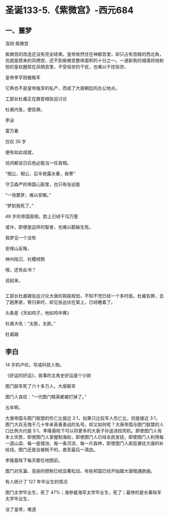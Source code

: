 # 圣诞133-5.《紫微宫》-西元684

## 一、噩梦

洛阳·紫微宫

紫微宫的改造还没有完全结束。皇帝依然住在神都宫里，却只占有宫殿的西北角，也就是原来的凤栖宫，还不到紫微宫整体面积的十分之一。一道新筑的城墙将他和他的皇权圈禁在凤栖宫里，不受俗世的干扰，也难以干扰俗世。

皇帝李亨刚被叛军

它再也不是皇帝独享的私产，而成了大唐朝廷的办公地点。

工部长杜甫正在跟首相张巡讨论

杜甫内急，便告罪。

李泌

雷万春

仅仅 35 岁

便有如此成就，

坊间都说日后他必能当一任首相。

“相公，相公，后半夜露水重，夜寒”

守卫森严的帝国心脏里，也只有张巡能

“一场噩梦，难以安眠。”

“梦到我死了。”

48 岁的帝国首相，脸上已经千沟万壑

或许，即便是这样的智者，也难以勘破生死。

我梦见一个没有

安禄山反叛，

神州陆沉、社稷倾颓

哦，还有此书？

说起来，

## 

工部长杜甫跟张巡讨论大唐的铁路规划，不知不觉已经一个多时辰。杜甫告罪，去了趟茅房，等归来时，却见张巡伏在案上，已经睡着了。

头条是《天如鸡子，地如鸡中黄》

杜甫大吼：“太医，太医。”

杜甫跟

## 李白

14 岁的卢纶，写成科技人物。

《好运的好运》，故事的主角史好运是个少尉

图门联军死了六十多万人，大唐联军

图门人哀叹：“一代图门精英都被打掉了。”

五年啊，

大唐帝国与图门联盟的伤亡比接近 2:1，如果只比较军人伤亡比，则是接近 3:1，图门大兵无愧于几十年来英勇善战的名号。却又如何呢？大唐帝国与图门联盟的人口比例大约是 5:1，李隆基陛下可以将更多的大唐子孙送进绞肉机。即使图门人有本土优势，即使图门人掌握制海权，即使图门人已经全民发铳，即使图门人利用每一道山梁、每一座城池、每一条河流、每一片森林，即使图门人疯狂袭扰大唐的补给线，图门还是会被耗干的，直至最后一滴血。

李隆基陛下每天都在地图前。

图门对东瀛、高丽的控制已经显著松动，有些邦国已经开始跟大唐暗通款曲。




有人统计了 127 年毕业生的情况

图门太学毕业生，死了 47%；海参崴海军太学毕业生，死了；最惨的是长春陆军太学毕业生，

没了皇帝，难道